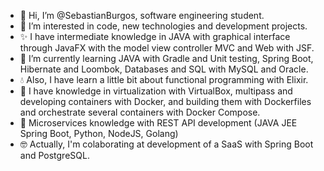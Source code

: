 - 👋 Hi, I’m @SebastianBurgos, software engineering student.
- 👀 I’m interested in code, new technologies and development projects.
- ✨ I have intermediate knowledge in JAVA with graphical interface through JavaFX with the model view controller MVC and Web with JSF.
- 🌱 I’m currently learning JAVA with Gradle and Unit testing, Spring Boot, Hibernate and Loombok, Databases and SQL with MySQL and Oracle.
- 💧 Also, I have learn a little bit about functional programming with Elixir.
- 🐋 I have knowledge in virtualization with VirtualBox, multipass and developing containers with Docker, and building them with Dockerfiles and orchestrate several containers with Docker Compose.
- 🦖 Microservices knowledge with REST API development (JAVA JEE Spring Boot, Python, NodeJS, Golang)
- 🤓 Actually, I'm colaborating at development of a SaaS with Spring Boot and PostgreSQL.

<!---
SebastianBurgos/SebastianBurgos is a ✨ special ✨ repository because its `README.md` (this file) appears on your GitHub profile.
You can click the Preview link to take a look at your changes.
--->
